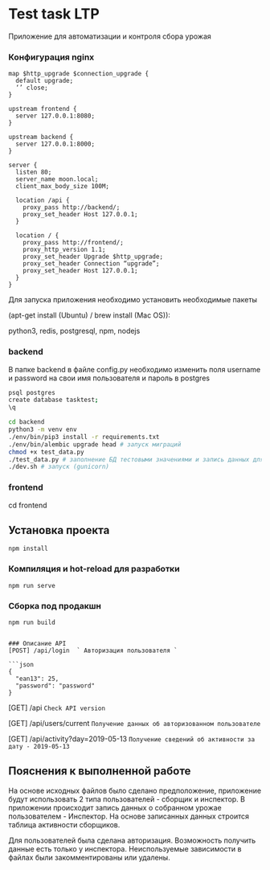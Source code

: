 # Test task LTP
Приложение для автоматизации и контроля сбора урожая

### Конфигурация nginx

```nginx
map $http_upgrade $connection_upgrade {
  default upgrade;
  ‘’ close;
}

upstream frontend {
  server 127.0.0.1:8080;
}

upstream backend {
  server 127.0.0.1:8000;
}

server {
  listen 80;
  server_name moon.local;
  client_max_body_size 100M;

  location /api {
    proxy_pass http://backend/;
    proxy_set_header Host 127.0.0.1;
  }

  location / {
    proxy_pass http://frontend/;
    proxy_http_version 1.1;
    proxy_set_header Upgrade $http_upgrade;
    proxy_set_header Connection “upgrade”;
    proxy_set_header Host 127.0.0.1;
  }
}
```
Для запуска приложения необходимо установить необходимые пакеты

(apt-get install (Ubuntu) / brew install (Mac OS)):

python3, redis, postgresql, npm, nodejs

### backend

В папке backend в файле config.py необходимо изменить поля username и password на свои имя пользователя и пароль в postgres

```bash
psql postgres
create database tasktest;
\q
```

```bash
cd backend
python3 -m venv env
./env/bin/pip3 install -r requirements.txt
./env/bin/alembic upgrade head # запуск миграций
chmod +x test_data.py
./test_data.py # заполнение БД тестовыми значениями и запись данных для входа в файл inspector.txt
./dev.sh # запуск (gunicorn)
```

### frontend
cd frontend

## Установка проекта
```
npm install
```

### Компиляция и hot-reload для разработки
```
npm run serve
```

### Сборка под продакшн
```
npm run build


### Описание API
[POST] /api/login  ` Авторизация пользователя `

```json
{
  "ean13": 25,
  "password": "password"
}
```

[GET] /api  ` Check API version `

[GET] /api/users/current  ` Получение данных об авторизованном пользователе `

[GET] /api/activity?day=2019-05-13  ` Получение сведений об активности за дату - 2019-05-13 `

## Пояснения к выполненной работе

На основе исходных файлов было сделано предположение, приложение будут использовать 2 типа пользователей - сборщик и инспектор.
В приложении происходит запись данных о собранном урожае пользователем - Инспектор.
На основе записанных данных строится таблица активности сборщиков.

Для пользователей была сделана авторизация.
Возможность получить данные есть только у инспектора.
Неиспользуемые зависимости в файлах были закомментированы или удалены.



